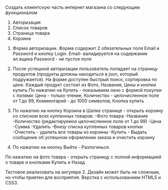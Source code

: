 Создать клиентскую часть интернет магазина со следующим функционалом
1) Авторизация
2) Список товаров
3) Страница товара
4) Корзина


1. Форма авторизации.
Форма содержит 2 обязательных поля Email и Password и кнопку Login.
Email- валидируется на содержание эл.ящика
Password - не пустое поле

2. После успешной авторизации пользователь попадает на страницу продуктов (продукты должны находиться в json, который подружается).
На форме доступен быстрый поиск, сортировка по цене.
Каждый продукт состоит из Фото, Названия, Цены и кнопки купить
По нажатию на Купить - показываем окно с формой покупки с полями:
 Цена - только чтение, 
Количество - целочисленное поле от 1 до 99, 
Комментарий - до 1000 символов,
Кнопка купить

3. По нажатию на кнопку Корзина в Шапке странице - открыть корзину со списком всех купленных товаров:
-Фото товара
-Название
-Количество (редактируемое целочисленное поле от 1 до 99) 
-Цена
-Сумма
-Удалить
-Внизу списка купленных товаров кнопки
-Очистить - удалить все товары из корзины 
-Купить - Выдать сообщение об успешном оформлении заказа и очистить корзину


4. По нажатию на кнопку Выйти - Разлогинься.

По нажатию на фото товара - открыть страницу с полной информацией о товаре и кнопками Купить и Назад

Тестовое реализовать на ангуляре 2. Дизайн может быть не сложным, но чтобы приятен для восприятия. Верстка с использованием HTML5 и CSS3.
